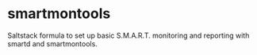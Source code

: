 # smartmontools

Saltstack formula to set up basic S.M.A.R.T. monitoring and reporting with smartd and smartmontools.

